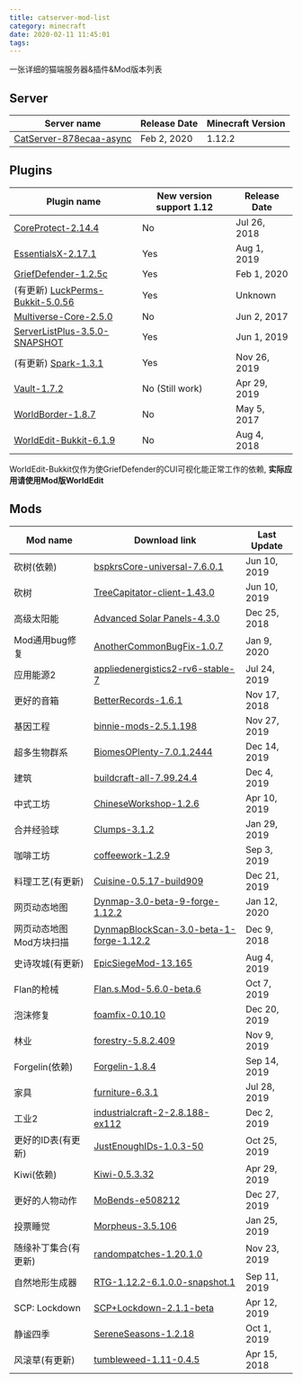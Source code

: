```yaml
---
title: catserver-mod-list
category: minecraft
date: 2020-02-11 11:45:01
tags:
---
```


一张详细的猫端服务器&插件&Mod版本列表

<!-- more -->

## Server

| Server name | Release Date | Minecraft Version |
| ----------- | ------------ | ----------------- |
| [CatServer-878ecaa-async](https://github.com/Luohuayu/CatServer/releases) | Feb 2, 2020 | 1.12.2 |

## Plugins

| Plugin name | New version support 1.12 | Release Date |
| ----------- | ------------------- | ----------- |
| [CoreProtect-2.14.4](https://www.spigotmc.org/resources/coreprotect.8631/) | No | Jul 26, 2018 |
| [EssentialsX-2.17.1](https://www.spigotmc.org/resources/essentialsx.9089/) | Yes | Aug 1, 2019 |
| [GriefDefender-1.2.5c](https://www.spigotmc.org/resources/griefdefender.68900/) | Yes | Feb 1, 2020 |
| (有更新) [LuckPerms-Bukkit-5.0.56](https://ci.lucko.me/view/LuckPerms/job/LuckPerms/) | Yes | Unknown |
| [Multiverse-Core-2.5.0](https://dev.bukkit.org/projects/multiverse-core/) | No | Jun 2, 2017 |
| [ServerListPlus-3.5.0-SNAPSHOT](https://ci.codemc.io/job/Minecrell/job/ServerListPlus/) | Yes | Jun 1, 2019 |
| (有更新) [Spark-1.3.1](https://www.spigotmc.org/resources/spark.57242/) | Yes | Nov 26, 2019 |
| [Vault-1.7.2](https://www.spigotmc.org/resources/vault.34315/) | No (Still work) | Apr 29, 2019 |
| [WorldBorder-1.8.7](https://dev.bukkit.org/projects/worldborder/) | No | May 5, 2017 |
| [WorldEdit-Bukkit-6.1.9](https://dev.bukkit.org/projects/worldedit/) | No | Aug 4, 2018 |

WorldEdit-Bukkit仅作为使GriefDefender的CUI可视化能正常工作的依赖,
**实际应用请使用Mod版WorldEdit**

## Mods

| Mod name | Download link | Last Update |
| -------- | ------------- | ---------- |
| 砍树(依赖) | [bspkrsCore-universal-7.6.0.1](https://www.curseforge.com/minecraft/mc-mods/bspkrscore-updated/files/all) | Jun 10, 2019 |
| 砍树 | [TreeCapitator-client-1.43.0](https://www.curseforge.com/minecraft/mc-mods/treecapitator-updated/files/all) | Jun 10, 2019 |
| 高级太阳能 | [Advanced Solar Panels-4.3.0](https://www.curseforge.com/minecraft/mc-mods/advanced-solar-panels/files/all) | Dec 25, 2018 |
| Mod通用bug修复 | [AnotherCommonBugFix-1.0.7](https://www.mcbbs.net/thread-857865-1-1.html) | Jan 9, 2020 |
| 应用能源2 | [appliedenergistics2-rv6-stable-7](https://ae-mod.info/Downloads/) | Jul 24, 2019 |
| 更好的音箱 | [BetterRecords-1.6.1](https://www.curseforge.com/minecraft/mc-mods/better-records/files/all) | Nov 17, 2018 |
| 基因工程 | [binnie-mods-2.5.1.198](https://www.curseforge.com/minecraft/mc-mods/binnies-mods/files/all) | Nov 27, 2019 |
| 超多生物群系 | [BiomesOPlenty-7.0.1.2444](https://www.curseforge.com/minecraft/mc-mods/biomes-o-plenty/files/all?filter-game-version=1738749986%3A628) | Dec 14, 2019 |
| 建筑 | [buildcraft-all-7.99.24.4](https://www.mod-buildcraft.com/pages/download.html) | Dec 4, 2019 |
| 中式工坊 | [ChineseWorkshop-1.2.6](https://www.curseforge.com/minecraft/mc-mods/chineseworkshop/files/all?filter-game-version=1738749986%3A628) | Apr 10, 2019 |
| 合并经验球 | [Clumps-3.1.2](https://www.curseforge.com/minecraft/mc-mods/clumps/files/all?filter-game-version=1738749986%3A628) | Jan 29, 2019 |
| 咖啡工坊 | [coffeework-1.2.9](https://www.curseforge.com/minecraft/mc-mods/coffee-workshop/files/all) | Sep 3, 2019 |
| 料理工艺(有更新) | [Cuisine-0.5.17-build909](https://www.curseforge.com/minecraft/mc-mods/cuisine/files/all?filter-game-version=1738749986%3A628) | Dec 21, 2019 |
| 网页动态地图 | [Dynmap-3.0-beta-9-forge-1.12.2](http://mikeprimm.com/dynmap/builds/dynmap/) | Jan 12, 2020 |
| 网页动态地图Mod方块扫描 | [DynmapBlockScan-3.0-beta-1-forge-1.12.2](http://mikeprimm.com/dynmap/builds/DynmapBlockScan/) | Dec 9, 2018 |
| 史诗攻城(有更新) | [EpicSiegeMod-13.165](https://www.curseforge.com/minecraft/mc-mods/epic-siege-mod/files/all) | Aug 4, 2019 |
| Flan的枪械 | [Flan.s.Mod-5.6.0-beta.6](https://github.com/FlansMods/FlansMod/releases) | Oct 7, 2019 |
| 泡沫修复 | [foamfix-0.10.10](https://www.curseforge.com/minecraft/mc-mods/foamfix-optimization-mod/files/all?filter-game-version=1738749986%3A628) | Dec 20, 2019 |
| 林业 | [forestry-5.8.2.409](https://www.curseforge.com/minecraft/mc-mods/forestry/files/all) | Nov 9, 2019 |
| Forgelin(依赖) | [Forgelin-1.8.4](https://www.curseforge.com/minecraft/mc-mods/shadowfacts-forgelin/files/all) | Sep 14, 2019 |
| 家具 | [furniture-6.3.1](https://www.curseforge.com/minecraft/mc-mods/mrcrayfish-furniture-mod/files/all?filter-game-version=1738749986%3A628) | Jul 28, 2019 |
| 工业2 | [industrialcraft-2-2.8.188-ex112](http://jenkins.ic2.player.to/job/IC2_112/) | Dec 2, 2019 |
| 更好的ID表(有更新) | [JustEnoughIDs-1.0.3-50](https://github.com/DimensionalDevelopment/JustEnoughIDs/releases) | Oct 25, 2019 |
| Kiwi(依赖) | [Kiwi-0.5.3.32](https://www.curseforge.com/minecraft/mc-mods/kiwi/files/all?filter-game-version=1738749986%3A628) | Apr 29, 2019 |
| 更好的人物动作 | [MoBends-e508212](https://github.com/mobends/MoBends/tree/bendspacks-rework) | Dec 27, 2019 |
| 投票睡觉 | [Morpheus-3.5.106](https://www.curseforge.com/minecraft/mc-mods/morpheus/files/all?filter-game-version=1738749986%3A628) | Jan 25, 2019 |
| 随缘补丁集合(有更新) | [randompatches-1.20.1.0](https://www.curseforge.com/minecraft/mc-mods/randompatches/files/all?filter-game-version=1738749986%3A628) | Nov 23, 2019 |
| 自然地形生成器 | [RTG-1.12.2-6.1.0.0-snapshot.1](https://www.curseforge.com/minecraft/mc-mods/realistic-terrain-generation/files/all) | Sep 11, 2019 |
| SCP: Lockdown | [SCP+Lockdown-2.1.1-beta](https://www.curseforge.com/minecraft/mc-mods/scp-lockdown/files/all) | Apr 12, 2019 |
| 静谧四季 | [SereneSeasons-1.2.18](https://www.curseforge.com/minecraft/mc-mods/serene-seasons/files/all?filter-game-version=1738749986%3A628) | Oct 1, 2019 |
| 风滚草(有更新) | [tumbleweed-1.11-0.4.5](https://www.curseforge.com/minecraft/mc-mods/tumbleweed/files/all?filter-game-version=1738749986%3A628) | Apr 15, 2018 |
